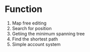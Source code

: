 # Function
1. Map free editing
2. Search for position
3. Getiing the minimum spanning tree
4. Find the shortest path
5. Simple account system
